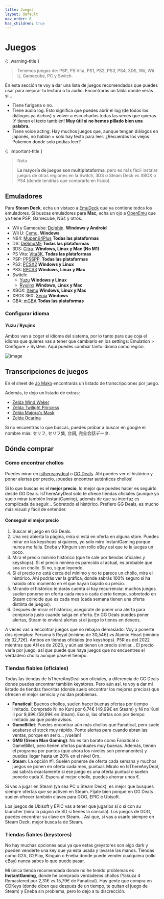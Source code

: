 ```yaml
---
title: Juegos
layout: default
nav_order: 8
has_children: true
---
```


# Juegos

{: .warning-title }
> Tenemos juegos de: PSP, PS Vita, PS1, PS2, PS3, PS4, 3DS, Wii, Wii U, Gamecube, PC y Switch.

En esta sección te voy a dar una lista de juegos recomendados que puedes usar para mejorar tu lectura o tu audio. Encontrarás un tabla donde verás si…

- Tiene furigana o no.
- Tiene audio log. Esto significa que puedes abrir el log (de todos los diálogos ya dichos) y volver a escucharlos todas las veces que quieras. ¡Y tienen el texto también! **Muy útil si no hemos pillado bien una palabra.**
- Tiene voice acting. Hay muchos juegos que, aunque tengan diálogos en japonés, no hablan = solo hay texto para leer. ¿Recuerdas los viejos Pokemon donde solo podías leer?

{: .important-title }
> Nota
>
> **La mayoría de juegos son multiplataforma**, pero es más fácil instalar juegos de otras regiones en la Switch, 3DS o Steam Deck vs XBOX o PS4 (donde tendrías que comprarlo en físico).

## Emuladores

Para **Steam Deck**, echa un vistazo a [EmuDeck](https://www.emudeck.com/) que ya contiene todos los emuladores. Si buscas emuladores para **Mac**, echa un ojo a [OpenEmu](https://openemu.org/) que ya tiene PSP, Gamecube, N64 y otros.

- Wii y Gamecube: [Dolphin](https://es.dolphin-emu.org/download/). **Windows y Android**
- Wii U: [Cemu](https://cemu.info/). **Windows**
- N64: [Mupen64Plus](https://mupen64plus.org/) **Todas las plataformas**
- DS: [DeSmuME](https://desmume.org/) **Todas las plataformas**
- 3DS: [Citra](https://citra-emu.org/). **Windows, Linux y Mac (No M1)**
- PS Vita: [Vita3K](https://vita3k.org/). **Todas las plataformas**
- PSP: [PPSSPP](https://www.ppsspp.org/). **Todas las plataformas**
- PS2: [PCSX2](https://pcsx2.net/) **Windows y Linux**
- PS3: [RPCS3](https://rpcs3.net/) **Windows, Linux y Mac**
- Switch:
  - [Yuzu](https://yuzu-emu.org/) **Windows y Linux**
  - [Ryujinx](https://ryujinx.org/) **Windows, Linux y Mac**
- XBOX: [Xemu](https://xemu.app/) **Windows, Linux y Mac**
- XBOX 360: [Xenia](https://xenia.jp/) **Windows**
- GBA: [mGBA](https://mgba.io/) **Todas las plataformas**

### Configurar idioma

#### Yuzu / Ryujinx

Ambos van a coger el idioma del sistema, por lo tanto para que coja el idioma que quieres vas a tener que cambiarlo en los settings: Emulation > Configure > System. Aquí puedes cambiar tanto idioma como región.

![image](https://user-images.githubusercontent.com/8403754/169679911-28a30afa-eedd-43eb-8d56-0014562f6bad.png)

## Transcripciones de juegos

En el sheet de [Jo Mako](https://docs.google.com/spreadsheets/d/1ukDIWSkh_xvpppPbgs1nUR2kaEwFaWlsJgZUlb9LuTs/edit#gid=0) encontrarás un listado de transcripciones por juego.

Además, te dejo un listado de extras:

- [Zelda Wind Waker](https://www.zeldalegends.net/view/emulation/dumps/tww/tww_JAP.html)
- [Zelda Twilight Princess](https://www.zeldalegends.net/view/emulation/dumps/tp/Japan/TP_Japanese.html)
- [Zelda Majora's Mask](http://www.zeldalegends.net/files/emulation/dumps/zelda6/japan/z6dump(jp).html)
- [Zelda Ocarina](http://www.zeldalegends.net/view/emulation/dumps/zelda64/japan/z64dump(jp).html)

Si no encuentras lo que buscas, puedes probar a buscar en google el nombre más: セリフ, セリフ集, 台詞, 完全会話データ.

## Dónde comprar

### Como encontrar chollos

Puedes mirar en [isthereanydeal](https://isthereanydeal.com/) o [GG Deals](https://gg.deals/). Ahí puedes ver el histórico y poner alertas por precio, ¡puedes encontrar auténticos chollos!

Si lo que buscas es el **mejor precio**, lo mejor que puedes hacer es seguirlo desde GG Deals. IsThereAnyDeal solo te ofrece tiendas oficiales (aunque yo suelo mirar también InstantGaming), además de que su interfaz es complicada de seguir… Sobretodo el histórico. Prefiero GG Deals, es mucho más visual y fácil de entender.

#### Conseguir el mejor precio

1. Buscar el juego en GG Deals.
2. Una vez abierta la página, mira si está en oferta en alguna store. Puedes mirar en las keyshops si quieres, yo solo miro InstantGaming porque nunca me falla. Eneba y Kinguin son rollo eBay así que te la juegas un poco.
3. Mira el precio mínimo histórico (que te sale por tiendas oficiales y keyshops). Si el precio mínimo es parecido al actual, es probable que sea un chollo. Si no, sigue leyendo.
4. Si el precio no está cerca del mínimo y no te parece un chollo, mira el histórico. Ahí podrás ver la gráfica, donde sabrás 100% seguro si ha habido otro momento en el que hayan bajado su precio.
5. Mirando el histórico te darás cuenta si hay recurrencia: muchos juegos suelen ponerse en oferta cada mes o cada cierto tiempo, sobretodo en Steam coincide que es cada mes (cada semana tienen una oferta distinta de juegos).
6. Después de mirar el histórico, asegúrate de poner una alerta para comprarlo justo cuando salga en oferta. En GG Deals puedes poner alertas, Steam te enviará alertas si el juego lo tienes en deseos.

A veces vas a encontrar juegos que no rebajan demasiado. Voy a ponerte dos ejemplos: Persona 5 Royal (mínimo de 30,54€) vs Atomic Heart (mínimo de 32,72€). Ambos en tiendas oficiales (no keyshops). P5R es del 2022 mientras que AH es de 2023, y aún así tienen un precio similar… El precio varía por juego, así que puede que haya juegos que no encuentres el verdadero chollo aunque pase el tiempo.

### Tiendas fiables (oficiales)

Todas las tiendas de IsThereAnyDeal son oficiales, a diferencia de GG Deals donde puedes encontrar también keystores. Pero aún así, te voy a dar mi listado de tiendas favoritas (donde suelo encontrar los mejores precios) que ofrecen el mejor servicio y no dan problemas.

- **Fanatical**: Buenos chollos, suelen hacer buenas ofertas por tiempo limitado. Comprado Ni no Kuni por 6,74€ (49,99€ en Steam) y Ni no Kuni II por 8,69€ (59,99€ en Steam). Eso sí, las ofertas son por tiempo limitado así que ponte avisos.
- **GameBillet**: Puedes encontrar aún más chollos que Fanatical, pero suele acabarse el stock muy rápido. Ponte alertas para cuando abran las ventas, porque en serio… ¡vuelan!
- **GMG (Green Man Gaming)**: No es tan barato como Fanatical o GameBillet, pero tienen ofertas puntuales muy buenas. Además, tienen el programa por puntos (que ahora los niveles son permanentes) y puedes llegar hasta un 20% en el nivel Oro.
- **Steam**: La opción #1. Suelen ponerse de oferta cada semana y muchos juegos se ponen en oferta cada mes, puntual. Míralo en IsThereAnyDeal, así sabrás exactamente si ese juego es una oferta puntual o suelen ponerlo cada X. Espera al mejor chollo, puedes ahorrar unos €.

Si vas a jugar en Steam (ya sea PC o Steam Deck), es mejor que busques siempre ofertas que se activen en Steam. Fíjate bien porque en GG Deals suelen ofrecer también claves para GOG, EPIC e Ubisoft.

Los juegos de Ubisoft y EPIC vas a tener que jugarlos sí o sí con su launcher (mira la página de SD si tienes la consola). Los juegos de GOG, puedes encontrar su clave en Steam… Así que, si vas a usarlo siempre en Steam Deck, mejor busca la de Steam.

### Tiendas fiables (keystores)

No hay muchas opciones aquí ya que estas greystores son algo dark y pueden venderte una key que ya esta usada y lavarse las manos. Tiendas como G2A, G2Play, Kinguin o Eneba donde puede vender cualquiera (rollo eBay) nunca sabes lo que puede pasar.

Mi única tienda recomendada donde no he tenido problemas es **InstantGaming**, donde he comprado verdaderos chollos (Yakuza 4 Remastered por 2,31€ vs 15,79€ de Fanatical). Hay gente que compra en CDKeys (donde dicen que después de un tiempo, te quitan el juego de Steam) y Eneba sin problema, pero lo dejo a tu discrección.